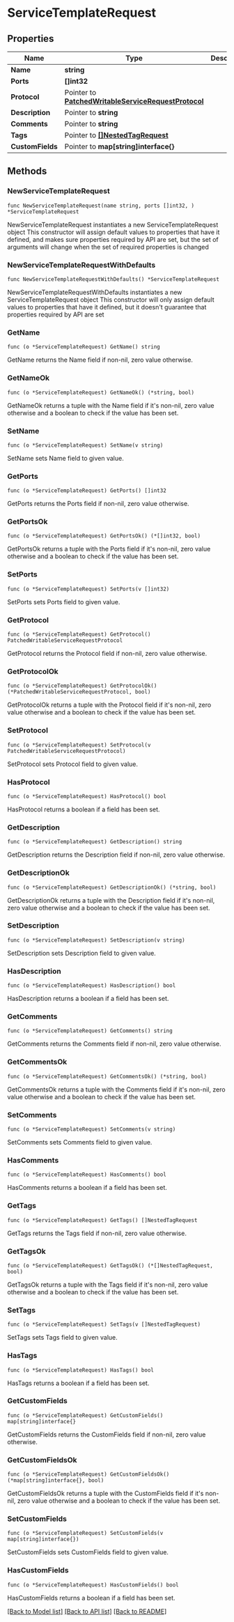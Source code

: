 # ServiceTemplateRequest

## Properties

Name | Type | Description | Notes
------------ | ------------- | ------------- | -------------
**Name** | **string** |  | 
**Ports** | **[]int32** |  | 
**Protocol** | Pointer to [**PatchedWritableServiceRequestProtocol**](PatchedWritableServiceRequestProtocol.md) |  | [optional] 
**Description** | Pointer to **string** |  | [optional] 
**Comments** | Pointer to **string** |  | [optional] 
**Tags** | Pointer to [**[]NestedTagRequest**](NestedTagRequest.md) |  | [optional] 
**CustomFields** | Pointer to **map[string]interface{}** |  | [optional] 

## Methods

### NewServiceTemplateRequest

`func NewServiceTemplateRequest(name string, ports []int32, ) *ServiceTemplateRequest`

NewServiceTemplateRequest instantiates a new ServiceTemplateRequest object
This constructor will assign default values to properties that have it defined,
and makes sure properties required by API are set, but the set of arguments
will change when the set of required properties is changed

### NewServiceTemplateRequestWithDefaults

`func NewServiceTemplateRequestWithDefaults() *ServiceTemplateRequest`

NewServiceTemplateRequestWithDefaults instantiates a new ServiceTemplateRequest object
This constructor will only assign default values to properties that have it defined,
but it doesn't guarantee that properties required by API are set

### GetName

`func (o *ServiceTemplateRequest) GetName() string`

GetName returns the Name field if non-nil, zero value otherwise.

### GetNameOk

`func (o *ServiceTemplateRequest) GetNameOk() (*string, bool)`

GetNameOk returns a tuple with the Name field if it's non-nil, zero value otherwise
and a boolean to check if the value has been set.

### SetName

`func (o *ServiceTemplateRequest) SetName(v string)`

SetName sets Name field to given value.


### GetPorts

`func (o *ServiceTemplateRequest) GetPorts() []int32`

GetPorts returns the Ports field if non-nil, zero value otherwise.

### GetPortsOk

`func (o *ServiceTemplateRequest) GetPortsOk() (*[]int32, bool)`

GetPortsOk returns a tuple with the Ports field if it's non-nil, zero value otherwise
and a boolean to check if the value has been set.

### SetPorts

`func (o *ServiceTemplateRequest) SetPorts(v []int32)`

SetPorts sets Ports field to given value.


### GetProtocol

`func (o *ServiceTemplateRequest) GetProtocol() PatchedWritableServiceRequestProtocol`

GetProtocol returns the Protocol field if non-nil, zero value otherwise.

### GetProtocolOk

`func (o *ServiceTemplateRequest) GetProtocolOk() (*PatchedWritableServiceRequestProtocol, bool)`

GetProtocolOk returns a tuple with the Protocol field if it's non-nil, zero value otherwise
and a boolean to check if the value has been set.

### SetProtocol

`func (o *ServiceTemplateRequest) SetProtocol(v PatchedWritableServiceRequestProtocol)`

SetProtocol sets Protocol field to given value.

### HasProtocol

`func (o *ServiceTemplateRequest) HasProtocol() bool`

HasProtocol returns a boolean if a field has been set.

### GetDescription

`func (o *ServiceTemplateRequest) GetDescription() string`

GetDescription returns the Description field if non-nil, zero value otherwise.

### GetDescriptionOk

`func (o *ServiceTemplateRequest) GetDescriptionOk() (*string, bool)`

GetDescriptionOk returns a tuple with the Description field if it's non-nil, zero value otherwise
and a boolean to check if the value has been set.

### SetDescription

`func (o *ServiceTemplateRequest) SetDescription(v string)`

SetDescription sets Description field to given value.

### HasDescription

`func (o *ServiceTemplateRequest) HasDescription() bool`

HasDescription returns a boolean if a field has been set.

### GetComments

`func (o *ServiceTemplateRequest) GetComments() string`

GetComments returns the Comments field if non-nil, zero value otherwise.

### GetCommentsOk

`func (o *ServiceTemplateRequest) GetCommentsOk() (*string, bool)`

GetCommentsOk returns a tuple with the Comments field if it's non-nil, zero value otherwise
and a boolean to check if the value has been set.

### SetComments

`func (o *ServiceTemplateRequest) SetComments(v string)`

SetComments sets Comments field to given value.

### HasComments

`func (o *ServiceTemplateRequest) HasComments() bool`

HasComments returns a boolean if a field has been set.

### GetTags

`func (o *ServiceTemplateRequest) GetTags() []NestedTagRequest`

GetTags returns the Tags field if non-nil, zero value otherwise.

### GetTagsOk

`func (o *ServiceTemplateRequest) GetTagsOk() (*[]NestedTagRequest, bool)`

GetTagsOk returns a tuple with the Tags field if it's non-nil, zero value otherwise
and a boolean to check if the value has been set.

### SetTags

`func (o *ServiceTemplateRequest) SetTags(v []NestedTagRequest)`

SetTags sets Tags field to given value.

### HasTags

`func (o *ServiceTemplateRequest) HasTags() bool`

HasTags returns a boolean if a field has been set.

### GetCustomFields

`func (o *ServiceTemplateRequest) GetCustomFields() map[string]interface{}`

GetCustomFields returns the CustomFields field if non-nil, zero value otherwise.

### GetCustomFieldsOk

`func (o *ServiceTemplateRequest) GetCustomFieldsOk() (*map[string]interface{}, bool)`

GetCustomFieldsOk returns a tuple with the CustomFields field if it's non-nil, zero value otherwise
and a boolean to check if the value has been set.

### SetCustomFields

`func (o *ServiceTemplateRequest) SetCustomFields(v map[string]interface{})`

SetCustomFields sets CustomFields field to given value.

### HasCustomFields

`func (o *ServiceTemplateRequest) HasCustomFields() bool`

HasCustomFields returns a boolean if a field has been set.


[[Back to Model list]](../README.md#documentation-for-models) [[Back to API list]](../README.md#documentation-for-api-endpoints) [[Back to README]](../README.md)


